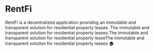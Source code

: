# RentFi
RentFi is a decentralized application providing an immutable and transparent solution for residential property leases. The immutable and transparent solution for residential property leases.The immutable and transparent solution for residential property leaseThe immutable and transparent solution for residential property leases 🏠

